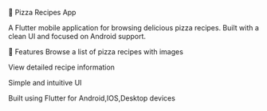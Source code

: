 🍕 Pizza Recipes App

A Flutter mobile application for browsing delicious pizza recipes. Built with a clean UI and focused on Android support.

📱 Features Browse a list of pizza recipes with images

View detailed recipe information

Simple and intuitive UI

Built using Flutter for Android,IOS,Desktop devices
